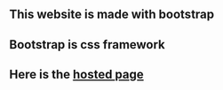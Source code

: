 ## This website is made with bootstrap
## Bootstrap is css framework
## Here is the <a href="https://taofikatpurity01.github.io/p.ass5/">hosted page</a>
